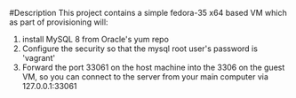 #Description
This project contains a simple fedora-35 x64 based VM which as part of provisioning will:
1) install MySQL 8 from Oracle's yum repo
2) Configure the security so that the mysql root user's password is 'vagrant'
3) Forward the port 33061 on the host machine into the 3306 on the guest VM, so you can connect to the server from your main computer via 127.0.0.1:33061

